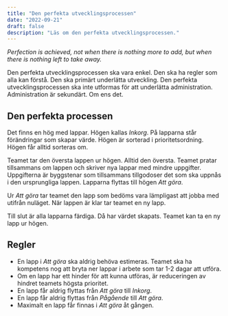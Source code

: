```yaml
---
title: "Den perfekta utvecklingsprocessen"
date: "2022-09-21"
draft: false
description: "Läs om den perfekta utvecklingsprocessen."
---
```


_Perfection is achieved, not when there is nothing more to add, but when there is nothing left to take away._

Den perfekta utvecklingsprocessen ska vara enkel.
Den ska ha regler som alla kan förstå.
Den ska primärt underlätta utveckling.
Den perfekta utvecklingsprocessen ska inte utformas för att underlätta administration.
Administration är sekundärt. Om ens det.

## Den perfekta processen

Det finns en hög med lappar.
Högen kallas _Inkorg_.
På lapparna står förändringar som skapar värde.
Högen är sorterad i prioritetsordning.
Högen får alltid sorteras om.

Teamet tar den översta lappen ur högen.
Alltid den översta.
Teamet pratar tillsammans om lappen och skriver nya lappar med mindre uppgifter.
Uppgifterna är byggstenar som tillsammans tillgodoser det som ska uppnås i den ursprungliga lappen.
Lapparna flyttas till högen _Att göra_.

Ur _Att göra_ tar teamet den lapp som bedöms vara lämpligast att jobba med utifrån nuläget.
När lappen är klar tar teamet en ny lapp.

Till slut är alla lapparna färdiga. Då har värdet skapats. Teamet kan ta en ny lapp ur högen.

## Regler

- En lapp i _Att göra_ ska aldrig behöva estimeras. Teamet ska ha kompetens nog att bryta ner lappar i arbete som tar 1-2 dagar att utföra.
- Om en lapp har ett hinder för att kunna utföras, är reduceringen av hindret teamets högsta prioritet.
- En lapp får aldrig flyttas från _Att göra_ till _Inkorg_.
- En lapp får aldrig flyttas från _Pågående_ till _Att göra_.
- Maximalt en lapp får finnas i _Att göra_ åt gången.
